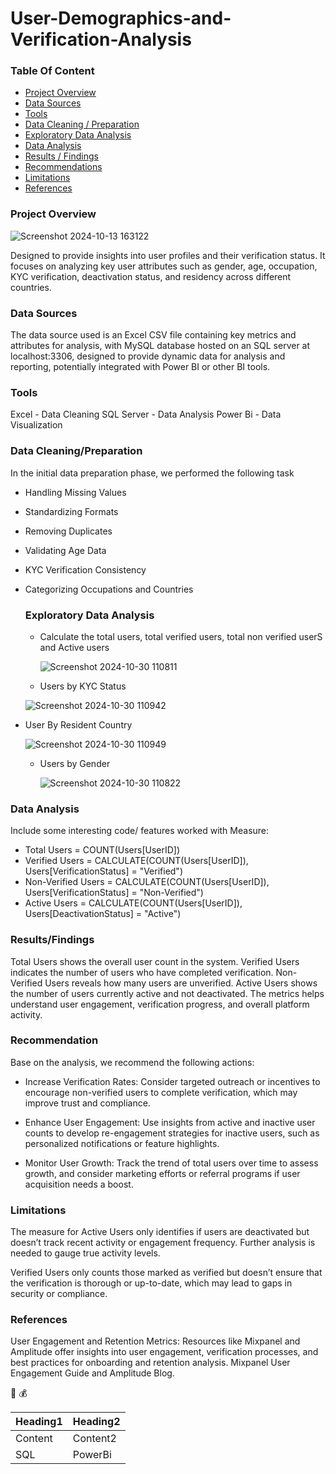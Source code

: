 # User-Demographics-and-Verification-Analysis

### Table Of Content

- [Project Overview](#project-overview)
- [Data Sources](#data-sources)
- [Tools](#tools)
- [Data Cleaning / Preparation](#datacleaning/preparation)
- [Exploratory Data Analysis](#exploratory-data-analysis)
- [Data Analysis](#data-analysis)
- [Results / Findings](#results/findings)
- [Recommendations](#recommendations)
- [Limitations](#limitations)
- [References](#references)

### Project Overview

![Screenshot 2024-10-13 163122](https://github.com/user-attachments/assets/d269527c-8e6e-4c14-8910-7fc689093ab7)

Designed to provide insights into user profiles and their verification status. It focuses on analyzing key user attributes such as gender, age, occupation, KYC verification, deactivation status, and residency across different countries.

### Data Sources

The data source used is an Excel CSV file containing key metrics and attributes for analysis, with MySQL database hosted on an SQL server at localhost:3306, designed to provide dynamic data for analysis and reporting, potentially integrated with Power BI or other BI tools.

### Tools

Excel - Data Cleaning
SQL Server - Data Analysis
Power Bi - Data Visualization

### Data Cleaning/Preparation

In the initial data preparation phase, we performed the following task

- Handling Missing Values
- Standardizing Formats
- Removing Duplicates
- Validating Age Data
- KYC Verification Consistency
- Categorizing Occupations and Countries

  ### Exploratory Data Analysis

  - Calculate the total users, total verified users, total non verified userS and Active users

    ![Screenshot 2024-10-30 110811](https://github.com/user-attachments/assets/6f0b719e-4233-42ed-8d9f-a0da362c02e4)

  - Users by KYC Status

  ![Screenshot 2024-10-30 110942](https://github.com/user-attachments/assets/ba436026-3ce9-42e6-9269-adab1caf03b8)
    
- User By Resident Country

  ![Screenshot 2024-10-30 110949](https://github.com/user-attachments/assets/b968ef00-0bdf-4ad6-ac3f-4f93937623d1)

  - Users by Gender
 
    ![Screenshot 2024-10-30 110822](https://github.com/user-attachments/assets/d623fd8c-416d-4225-b82e-909fe2c32788)

 
### Data Analysis

Include some interesting code/ features worked with
Measure: 
- Total Users = COUNT(Users[UserID])
- Verified Users = CALCULATE(COUNT(Users[UserID]), Users[VerificationStatus] = "Verified")
- Non-Verified Users = CALCULATE(COUNT(Users[UserID]), Users[VerificationStatus] = "Non-Verified")
- Active Users = CALCULATE(COUNT(Users[UserID]), Users[DeactivationStatus] = "Active")

### Results/Findings

Total Users shows the overall user count in the system.
Verified Users indicates the number of users who have completed verification.
Non-Verified Users reveals how many users are unverified.
Active Users shows the number of users currently active and not deactivated.
The metrics helps understand user engagement, verification progress, and overall platform activity.

### Recommendation

Base on the analysis, we recommend the following actions:

- Increase Verification Rates: Consider targeted outreach or incentives to encourage non-verified users to complete verification, which may improve trust and compliance.

- Enhance User Engagement: Use insights from active and inactive user counts to develop re-engagement strategies for inactive users, such as personalized notifications or feature highlights.

- Monitor User Growth: Track the trend of total users over time to assess growth, and consider marketing efforts or referral programs if user acquisition needs a boost.

### Limitations

 The measure for Active Users only identifies if users are deactivated but doesn’t track recent activity or engagement frequency. Further analysis is needed to gauge true activity levels.

 Verified Users only counts those marked as verified but doesn’t ensure that the verification is thorough or up-to-date, which may lead to gaps in security or compliance.

 ### References

 User Engagement and Retention Metrics: Resources like Mixpanel and Amplitude offer insights into user engagement, verification processes, and best practices for onboarding and retention analysis. Mixpanel User Engagement Guide and Amplitude Blog.

 🙂
 💰

 |Heading1|Heading2|
 |--------|--------|
 |Content|Content2|
 |SQL|PowerBi|

 
